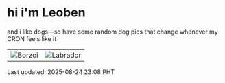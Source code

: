 # hi i'm Leoben

and i like dogs—so have some random dog pics that change whenever my CRON feels like it

|  |  |
|--------|----------|
| ![Borzoi](https://random-dog-vercel.vercel.app/api/random-borzoi?v=1756048124) | ![Labrador](https://random-dog-vercel.vercel.app/api/random-labrador?v=1756048124) |

Last updated: 2025-08-24 23:08 PHT
